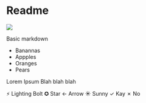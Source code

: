 # Readme

![](https://i.imgur.com/we2q7HR.png)

Basic markdown

- Banannas
- Appples
- Oranges
- Pears

Lorem Ipsum Blah blah blah

⚡ Lighting Bolt
✪ Star
← Arrow
☀ Sunny
✓ Kay
✗ No
